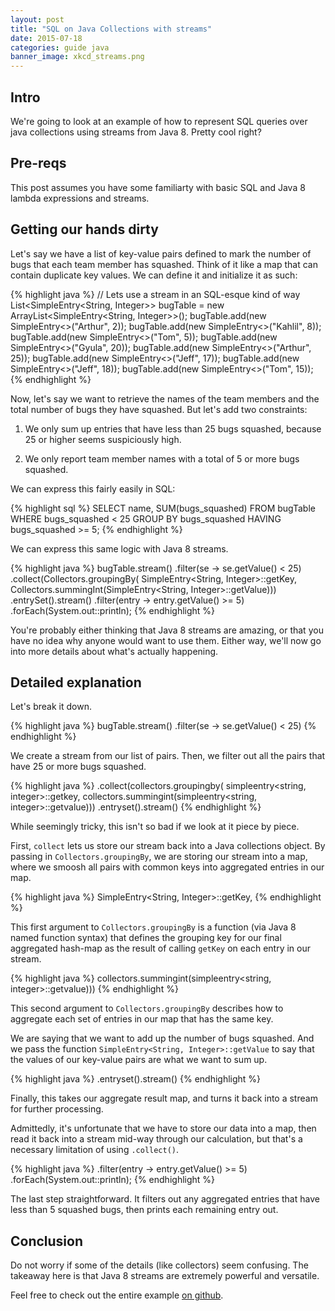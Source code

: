 ```yaml
---
layout: post
title: "SQL on Java Collections with streams"
date: 2015-07-18
categories: guide java
banner_image: xkcd_streams.png
---
```


## Intro
We're going to look at an example of how to represent SQL queries over java collections using streams from Java 8. Pretty cool right?

## Pre-reqs
This post assumes you have some familiarty with basic SQL and Java 8 lambda expressions and streams.

## Getting our hands dirty
Let's say we have a list of key-value pairs defined to mark the number of bugs that each team member has squashed. Think of it like a map that can contain duplicate key values. We can define it and initialize it as such:

{% highlight java %}
// Lets use a stream in an SQL-esque kind of way
        List<SimpleEntry<String, Integer>> bugTable = 
new ArrayList<SimpleEntry<String, Integer>>();
        bugTable.add(new SimpleEntry<>("Arthur", 2));
        bugTable.add(new SimpleEntry<>("Kahlil", 8));
        bugTable.add(new SimpleEntry<>("Tom", 5));
        bugTable.add(new SimpleEntry<>("Gyula", 20));
        bugTable.add(new SimpleEntry<>("Arthur", 25));
        bugTable.add(new SimpleEntry<>("Jeff", 17));
        bugTable.add(new SimpleEntry<>("Jeff", 18));
        bugTable.add(new SimpleEntry<>("Tom", 15));
{% endhighlight %}

Now, let's say we want to retrieve the names of the team members and the total number of bugs they have squashed. But let's add two constraints:

1. We only sum up entries that have less than 25 bugs squashed, because 25 or higher seems suspiciously high.

2. We only report team member names with a total of 5 or more bugs squashed.

We can express this fairly easily in SQL:

{% highlight sql %}
SELECT name, SUM(bugs_squashed)
FROM bugTable
WHERE bugs_squashed < 25
GROUP BY bugs_squashed
HAVING bugs_squashed >= 5;
{% endhighlight %}

We can express this same logic with Java 8 streams.

{% highlight java %}
bugTable.stream()
.filter(se -> se.getValue() < 25)
.collect(Collectors.groupingBy(
        SimpleEntry<String, Integer>::getKey,
        Collectors.summingInt(SimpleEntry<String, Integer>::getValue)))
.entrySet().stream()
.filter(entry -> entry.getValue() >= 5)
.forEach(System.out::println);
{% endhighlight %}

You're probably either thinking that Java 8 streams are amazing, or that you have no idea why anyone would want to use them. Either way, we'll now go into more details about what's actually happening.

## Detailed explanation
Let's break it down.

{% highlight java %}
bugTable.stream()
.filter(se -> se.getValue() < 25)
{% endhighlight %}

We create a stream from our list of pairs. Then, we filter out all the pairs that have 25 or more bugs squashed.

{% highlight java %}
.collect(collectors.groupingby(
        simpleentry<string, integer>::getkey,
        collectors.summingint(simpleentry<string, integer>::getvalue)))
.entryset().stream()
{% endhighlight %}

While seemingly tricky, this isn't so bad if we look at it piece by piece.

First, `collect` lets us store our stream back into a Java collections object. By passing in `Collectors.groupingBy`, we are storing our stream into a map, where we smoosh all pairs with common keys into aggregated entries in our map.

{% highlight java %}
        SimpleEntry<String, Integer>::getKey,
{% endhighlight %}

This first argument to `Collectors.groupingBy` is a function (via Java 8 named function syntax) that defines the grouping key for our final aggregated hash-map as the result of calling `getKey` on each entry in our stream.

{% highlight java %}
        collectors.summingint(simpleentry<string, integer>::getvalue)))
{% endhighlight %}

This second argument to `Collectors.groupingBy` describes how to aggregate each set of entries in our map that has the same key.

We are saying that we want to add up the number of bugs squashed. And we pass the function `SimpleEntry<String, Integer>::getValue` to say that the values of our key-value pairs are what we want to sum up.

{% highlight java %}
.entryset().stream()
{% endhighlight %}

Finally, this takes our aggregate result map, and turns it back into a stream for further processing.

Admittedly, it's unfortunate that we have to store our data into a map, then read it back into a stream mid-way through our calculation, but that's a necessary limitation of using `.collect()`.

{% highlight java %}
.filter(entry -> entry.getValue() >= 5)
.forEach(System.out::println);
{% endhighlight %}

The last step straightforward. It filters out any aggregated entries that have less than 5 squashed bugs, then prints each remaining entry out.

## Conclusion
Do not worry if some of the details (like collectors) seem confusing. The takeaway here is that Java 8 streams are extremely powerful and versatile.

Feel free to check out the entire example [on github][java-8-sql-code].

[java-8-sql-code]: https://github.com/kahliloppenheimer/Java8StreamDemo/blob/master/StreamPresentation/src/SQL.java
